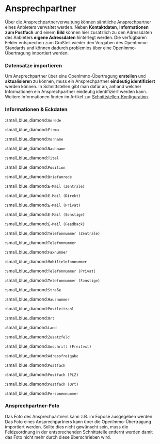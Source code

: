 # Ansprechpartner

Über die Ansprechpartnerverwaltung können sämtliche Ansprechpartner eines Anbieters verwaltet werden. Neben **Kontaktdaten**, **Informationen zum Postfach** und einem **Bild** können hier zusätzlich zu den Adressdaten des Anbieters **eigene Adressdaten** hinterlegt werden. Die verfügbaren Felder entsprechen zum Großteil wieder den Vorgaben des OpenImmo-Standards und können dadurch problemlos über eine OpenImmo-Übertragung importiert werden.

### Datensätze importieren

Um Ansprechpartner über eine OpenImmo-Übertragung **erstellen** und **aktualisieren** zu können, muss ein Ansprechpartner **eindeutig identifiziert** werden können. In Schnittstellen gibt man dafür an, anhand welcher Informationen ein Ansprechpartner eindeutig identifiziert werden kann. Weitere Informationen finden im Artikel zur [Schnittstellen-Konfiguration](../schnittstellen/konfiguration.md#kontaktperson-einstellungen).

### Informationen & Eckdaten

:small\_blue\_diamond:`Anrede`

:small\_blue\_diamond:`Firma`

:small\_blue\_diamond:`Vorname`

:small\_blue\_diamond:`Nachname`

:small\_blue\_diamond:`Titel`

:small\_blue\_diamond:`Position`

:small\_blue\_diamond:`Briefanrede`

:small\_blue\_diamond:`E-Mail (Zentrale)`

:small\_blue\_diamond:`E-Mail (Direkt)`

:small\_blue\_diamond:`E-Mail (Privat)`

:small\_blue\_diamond:`E-Mail (Sonstige)`

:small\_blue\_diamond:`E-Mail (Feedback)`

:small\_blue\_diamond:`Telefonnummer (Zentrale)`

:small\_blue\_diamond:`Telefonnummer`

:small\_blue\_diamond:`Faxnummer`

:small\_blue\_diamond:`Mobiltelefonnummer`

:small\_blue\_diamond:`Telefonnummer (Privat)`

:small\_blue\_diamond:`Telefonnummer (Sonstige)`

:small\_blue\_diamond:`Straße`

:small\_blue\_diamond:`Hausnummer`

:small\_blue\_diamond:`Postleitzahl`

:small\_blue\_diamond:`Ort`

:small\_blue\_diamond:`Land`

:small\_blue\_diamond:`Zusatzfeld`

:small\_blue\_diamond:`Anschrift (Freitext)`

:small\_blue\_diamond:`Adressfreigabe`

:small\_blue\_diamond:`Postfach`

:small\_blue\_diamond:`Postfach (PLZ)`

:small\_blue\_diamond:`Postfach (Ort)`

:small\_blue\_diamond:`Personennummer`

### Ansprechpartner-Foto

Das Foto des Ansprechpartners kann z.B. im Exposé ausgegeben werden. Das Foto eines Ansprechpartners kann über die OpenImmo-Übertragung importiert werden. Sollte dies nicht gewünscht sein, muss die Feldzuordnung in der entsprechenden Schnittstelle entfernt werden damit das Foto nicht mehr durch diese überschrieben wird.
